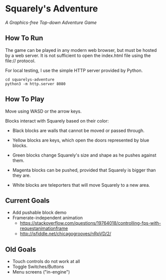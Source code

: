 # Squarely's Adventure
*A Graphics-free Top-down Adventure Game*

## How To Run

The game can be played in any modern web browser, but must be hosted by a web server. It is not sufficient to open the index.html file using the file:// protocol. 

For local testing, I use the simple HTTP server provided by Python.

~~~
cd squarelys-adventure
python3 -m http.server 8080
~~~

## How To Play

Move using WASD or the arrow keys.

Blocks interact with Squarely based on their color:
- Black blocks are walls that cannot be moved or passed through.

- Yellow blocks are keys, which open the doors represented by blue blocks.

- Green blocks change Squarely's size and shape as he pushes against them.

- Magenta blocks can be pushed, provided that Squarely is bigger than they are. 

- White blocks are teleporters that will move Squarely to a new area. 

## Current Goals
- Add pushable block demo
- Framerate-independent animation
    - https://stackoverflow.com/questions/19764018/controlling-fps-with-requestanimationframe
    - http://jsfiddle.net/chicagogrooves/nRpVD/2/

## Old Goals
- Touch controls do not work at all
- Toggle Switches/Buttons
- Menu screens ("in-engine")
